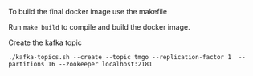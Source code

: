 To build the final docker image use the makefile

Run `make build` to compile and build the docker image.

Create the kafka topic
```
./kafka-topics.sh --create --topic tmgo --replication-factor 1  --partitions 16 --zookeeper localhost:2181
```
